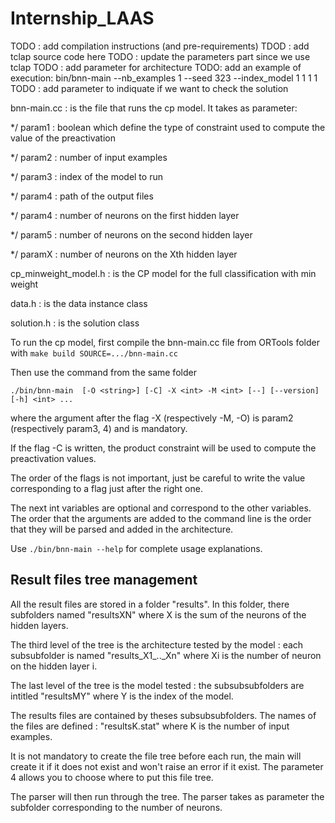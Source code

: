 # Internship_LAAS

TODO : add compilation instructions (and pre-requirements)
TDOD : add tclap source code here
TODO : update the parameters part since we use tclap
TODO : add parameter for architecture
TODO: add an example of execution:  bin/bnn-main  --nb_examples 1 --seed 323  --index_model 1  1 1 1  
TODO : add parameter to indiquate if we want to check the solution 

bnn-main.cc : is the file that runs the cp model. It takes as parameter:

 */ param1 : boolean which define the type of constraint used  to compute the value of the preactivation

 */ param2 : number of input examples

 */ param3 : index of the model to run

 */ param4 : path of the output files

 */ param4 : number of neurons on the first hidden layer

 */ param5 : number of neurons on the second hidden layer

 */ paramX : number of neurons on the Xth hidden layer

cp_minweight_model.h : is the CP model for the full classification with min weight

data.h : is the data instance class

solution.h : is the solution class

To run the cp model, first compile the bnn-main.cc file from ORTools folder with
  `make build SOURCE=.../bnn-main.cc`

Then use the command from the same folder

  `./bin/bnn-main  [-O <string>] [-C] -X <int> -M <int> [--] [--version][-h] <int> ...`

 where the argument after the flag -X (respectively -M, -O) is param2 (respectively param3, 4) and is mandatory.

If the flag -C is written, the product constraint will be used to compute the preactivation values.

The order of the flags is not important, just be careful to write the value corresponding to a flag just after the right one.

The next int variables are optional and correspond to the other variables. The order that the arguments are added to the command line is the order that they will be parsed and added in the architecture.

Use `./bin/bnn-main --help` for complete usage explanations.

## Result files tree management

All the result files are stored in a folder "results". In this folder, there subfolders named "resultsXN" where X is the sum of the neurons of the hidden layers.

The third level of the tree is the architecture tested by the model : each subsubfolder is named "results\_X1\_..\_Xn" where Xi is the number of neuron on the hidden layer i.

The last level of the tree is the model tested : the subsubsubfolders are intitled "resultsMY" where Y is the index of the model.

The results files are contained by theses subsubsubfolders. The names of the files are defined : "resultsK.stat" where K is the number of input examples.

It is not mandatory to create the file tree before each run, the main will create it if it does not exist and won't raise an error if it exist. The parameter 4 allows you to choose where to put this file tree. 

The parser will then run through the tree. The parser takes as parameter the subfolder corresponding to the number of neurons.
